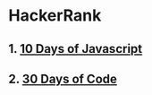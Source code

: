 # HackerRank
## 1. [10 Days of Javascript](https://www.hackerrank.com/domains/tutorials/10-days-of-javascript)
## 2. [30 Days of Code](https://www.hackerrank.com/domains/tutorials/30-days-of-code)


